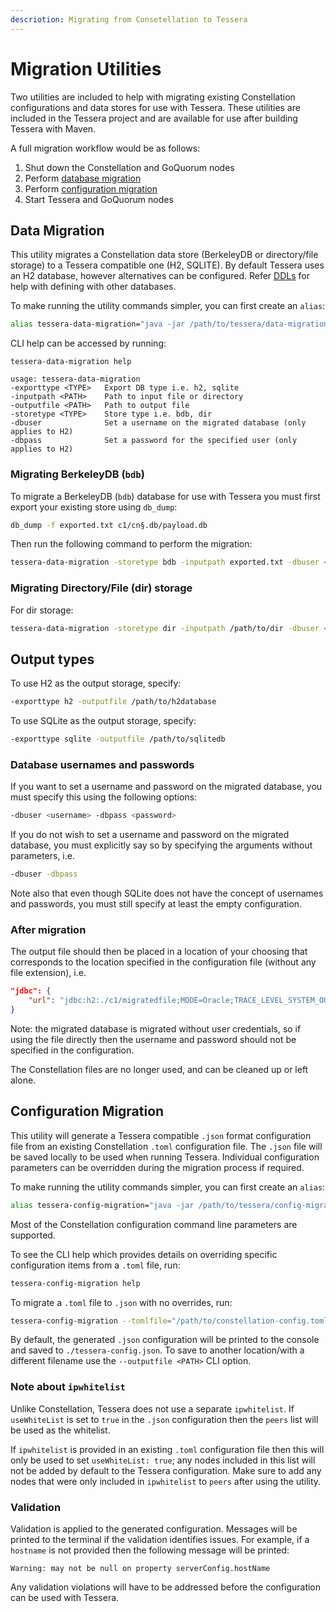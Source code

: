 ```yaml
---
descriotion: Migrating from Consetellation to Tessera
---
```


# Migration Utilities

Two utilities are included to help with migrating existing Constellation configurations and data stores for
use with Tessera. These utilities are included in the Tessera project and are available for use after building Tessera with Maven.

A full migration workflow would be as follows:

1. Shut down the Constellation and GoQuorum nodes
1. Perform [database migration](#data-migration)
1. Perform [configuration migration](#configuration-migration)
1. Start Tessera and GoQuorum nodes

## Data Migration

This utility migrates a Constellation data store (BerkeleyDB or directory/file storage) to a Tessera compatible one (H2, SQLITE). By default Tessera uses an H2 database, however alternatives can be configured. Refer [DDLs](https://github.com/jpmorganchase/tessera/tree/master/ddls/create-table) for help with defining with other databases.

To make running the utility commands simpler, you can first create an `alias`:

```bash
alias tessera-data-migration="java -jar /path/to/tessera/data-migration/target/data-migration-${version}-cli.jar"
```

CLI help can be accessed by running:

```text
tessera-data-migration help

usage: tessera-data-migration
-exporttype <TYPE>   Export DB type i.e. h2, sqlite
-inputpath <PATH>    Path to input file or directory
-outputfile <PATH>   Path to output file
-storetype <TYPE>    Store type i.e. bdb, dir
-dbuser              Set a username on the migrated database (only applies to H2)
-dbpass              Set a password for the specified user (only applies to H2)
```

### Migrating BerkeleyDB (`bdb`)

To migrate a BerkeleyDB (`bdb`) database for use with Tessera you must first export your existing store using `db_dump`:

```bash
db_dump -f exported.txt c1/cn§.db/payload.db
```

Then run the following command to perform the migration:

```bash
tessera-data-migration -storetype bdb -inputpath exported.txt -dbuser <username> -dbpass <password> -outputfile <PATH> -exporttype <TYPE>
```

### Migrating Directory/File (dir) storage

For dir storage:

```bash
tessera-data-migration -storetype dir -inputpath /path/to/dir -dbuser <username> -dbpass <password> -outputfile <PATH> -exporttype <TYPE>
```

## Output types

To use H2 as the output storage, specify:

```bash
-exporttype h2 -outputfile /path/to/h2database
```

To use SQLite as the output storage, specify:

```bash
-exporttype sqlite -outputfile /path/to/sqlitedb
```

### Database usernames and passwords

If you want to set a username and password on the migrated database, you must specify this using the following options:

```bash
-dbuser <username> -dbpass <password>
```

If you do not wish to set a username and password on the migrated database, you must explicitly say so by specifying the arguments without parameters, i.e.

```bash
-dbuser -dbpass
```

Note also that even though SQLite does not have the concept of usernames and passwords, you must still specify at least the empty configuration.

### After migration

The output file should then be placed in a location of your choosing that corresponds to the location specified in the configuration file (without any file extension), i.e.

```json
"jdbc": {
    "url": "jdbc:h2:./c1/migratedfile;MODE=Oracle;TRACE_LEVEL_SYSTEM_OUT=0"
}
```

Note: the migrated database is migrated without user credentials, so if using the file directly then the username and password should not be specified in the configuration.

The Constellation files are no longer used, and can be cleaned up or left alone.

## Configuration Migration

This utility will generate a Tessera compatible `.json` format configuration file from an existing Constellation `.toml` configuration file. The `.json` file will be saved locally to be used when running Tessera. Individual configuration parameters can be overridden during the migration process if required.

To make running the utility commands simpler, you can first create an `alias`:

```bash
alias tessera-config-migration="java -jar /path/to/tessera/config-migration/target/config-migration-${version}-cli.jar"
```

Most of the Constellation configuration command line parameters are supported.

To see the CLI help which provides details on overriding specific configuration items from a `.toml` file, run:

```bash
tessera-config-migration help
```

To migrate a `.toml` file to `.json` with no overrides, run:

```bash
tessera-config-migration --tomlfile="/path/to/constellation-config.toml"
```

By default, the generated `.json` configuration will be printed to the console and saved to `./tessera-config.json`. To save to another location/with a different filename use the `--outputfile <PATH>` CLI option.

### Note about `ipwhitelist`

Unlike Constellation, Tessera does not use a separate `ipwhitelist`. If `useWhiteList` is set to `true` in the `.json` configuration then the `peers` list will be used as the whitelist.

If `ipwhitelist` is provided in an existing `.toml` configuration file then this will only be used to set `useWhiteList: true`; any nodes included in this list will not be added by default to the Tessera configuration. Make sure to add any nodes that were only included in `ipwhitelist` to `peers` after using the utility.

### Validation

Validation is applied to the generated configuration. Messages will be printed to the terminal if the validation identifies issues. For example, if a `hostname` is not provided then the following message will be printed:

```text
Warning: may not be null on property serverConfig.hostName
```

Any validation violations will have to be addressed before the configuration can be used with Tessera.
